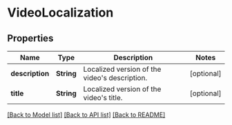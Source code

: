 # VideoLocalization

## Properties
Name | Type | Description | Notes
------------ | ------------- | ------------- | -------------
**description** | **String** | Localized version of the video&#39;s description. | [optional] 
**title** | **String** | Localized version of the video&#39;s title. | [optional] 

[[Back to Model list]](../README.md#documentation-for-models) [[Back to API list]](../README.md#documentation-for-api-endpoints) [[Back to README]](../README.md)



